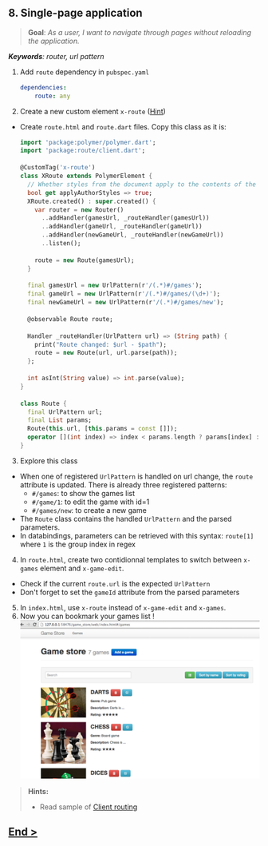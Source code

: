 ## 8. Single-page application
> **Goal**: _As a user, I want to navigate through pages without reloading the application._

_**Keywords**: router, url pattern_

1. Add `route` dependency in `pubspec.yaml`

    ```YAML
    dependencies:
        route: any
    ```
2. Create a new custom element `x-route` ([Hint](#user-story-8-hints))
  - Create `route.html` and `route.dart` files. Copy this class as it is:  

    ```Dart
    import 'package:polymer/polymer.dart';
    import 'package:route/client.dart';
    
    @CustomTag('x-route')
    class XRoute extends PolymerElement {
      // Whether styles from the document apply to the contents of the component
      bool get applyAuthorStyles => true;
      XRoute.created() : super.created() {
        var router = new Router()
          ..addHandler(gamesUrl, _routeHandler(gamesUrl))
          ..addHandler(gameUrl, _routeHandler(gameUrl))
          ..addHandler(newGameUrl, _routeHandler(newGameUrl))
          ..listen();
    
        route = new Route(gamesUrl);
      }
      
      final gamesUrl = new UrlPattern(r'/(.*)#/games');
      final gameUrl = new UrlPattern(r'/(.*)#/games/(\d+)');
      final newGameUrl = new UrlPattern(r'/(.*)#/games/new');
    
      @observable Route route;
    
      Handler _routeHandler(UrlPattern url) => (String path) {
        print("Route changed: $url - $path");
        route = new Route(url, url.parse(path));
      };
      
      int asInt(String value) => int.parse(value);
    }
    
    class Route {
      final UrlPattern url;
      final List params;
      Route(this.url, [this.params = const []]);
      operator [](int index) => index < params.length ? params[index] : null;
    }
    ```
3. Explore this class
  - When one of registered `UrlPattern` is handled on url change, the `route` attribute is updated. There is already three registered patterns:
    - `#/games`: to show the games list
    - `#/game/1`: to edit the game with id=1
    - `#/games/new`: to create a new game
  - The `Route` class contains the handled `UrlPattern` and the parsed parameters.
  - In databindings, parameters can be retrieved with this syntax: `route[1]` where `1` is the group index in regex
4. In `route.html`, create two contidionnal templates to switch between `x-games` element and `x-game-edit`.
  - Check if the current `route.url` is the expected `UrlPattern`  
  - Don't forget to set the `gameId` attribute from the parsed parameters
5. In `index.html`, use `x-route` instead of `x-game-edit` and `x-games`.
6. Now you can bookmark your games list !  
  ![x-router games](docs/img/x-router-games.png)

<a name="user-story-8-hints"></a>
> **Hints:**
>
> - Read sample of [Client routing](http://pub.dartlang.org/packages/route)


## [End >](end.md)
